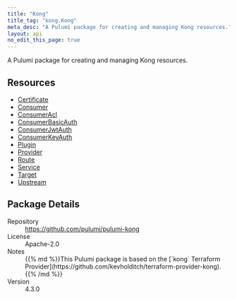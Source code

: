 ```yaml
---
title: "Kong"
title_tag: "kong.Kong"
meta_desc: "A Pulumi package for creating and managing Kong resources."
layout: api
no_edit_this_page: true
---
```


<!-- WARNING: this file was generated by Pulumi Docs Generator. -->
<!-- Do not edit by hand unless you're certain you know what you are doing! -->

A Pulumi package for creating and managing Kong resources.

<h2 id="resources">Resources</h2>
<ul class="api">
    <li><a href="certificate" title="Certificate"><span class="api-symbol api-symbol--resource"></span>Certificate</a></li>
    <li><a href="consumer" title="Consumer"><span class="api-symbol api-symbol--resource"></span>Consumer</a></li>
    <li><a href="consumeracl" title="ConsumerAcl"><span class="api-symbol api-symbol--resource"></span>ConsumerAcl</a></li>
    <li><a href="consumerbasicauth" title="ConsumerBasicAuth"><span class="api-symbol api-symbol--resource"></span>ConsumerBasicAuth</a></li>
    <li><a href="consumerjwtauth" title="ConsumerJwtAuth"><span class="api-symbol api-symbol--resource"></span>ConsumerJwtAuth</a></li>
    <li><a href="consumerkeyauth" title="ConsumerKeyAuth"><span class="api-symbol api-symbol--resource"></span>ConsumerKeyAuth</a></li>
    <li><a href="plugin" title="Plugin"><span class="api-symbol api-symbol--resource"></span>Plugin</a></li>
    <li><a href="provider" title="Provider"><span class="api-symbol api-symbol--resource"></span>Provider</a></li>
    <li><a href="route" title="Route"><span class="api-symbol api-symbol--resource"></span>Route</a></li>
    <li><a href="service" title="Service"><span class="api-symbol api-symbol--resource"></span>Service</a></li>
    <li><a href="target" title="Target"><span class="api-symbol api-symbol--resource"></span>Target</a></li>
    <li><a href="upstream" title="Upstream"><span class="api-symbol api-symbol--resource"></span>Upstream</a></li>
</ul>

<h2 id="package-details">Package Details</h2>
<dl class="package-details">
	<dt>Repository</dt>
	<dd><a href="https://github.com/pulumi/pulumi-kong">https://github.com/pulumi/pulumi-kong</a></dd>
	<dt>License</dt>
	<dd>Apache-2.0</dd>
	<dt>Notes</dt>
	<dd>{{% md %}}This Pulumi package is based on the [`kong` Terraform Provider](https://github.com/kevholditch/terraform-provider-kong).{{% /md %}}</dd>
	<dt>Version</dt>
	<dd>4.3.0</dd>
</dl>

